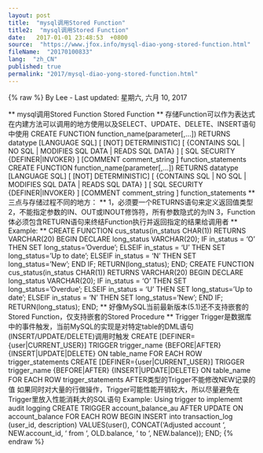 ```yaml
---
layout: post
title:  "mysql调用Stored Function"
title2:  "mysql调用Stored Function"
date:   2017-01-01 23:48:53  +0800
source:  "https://www.jfox.info/mysql-diao-yong-stored-function.html"
fileName:  "20170100833"
lang:  "zh_CN"
published: true
permalink: "2017/mysql-diao-yong-stored-function.html"
---
```

{% raw %}
By Lee - Last updated: 星期六, 六月 10, 2017

** mysql调用Stored Function
Stored Function
**
存储Function可以作为表达式在内建方法可以调用的地方使用以及SELECT、UPDATE、DELETE、INSERT语句中使用
CREATE FUNCTION function_name(parameter[,…]) 
RETURNS datatype 
[LANGUAGE SQL] 
[ [NOT] DETERMINISTIC] 
[ {CONTAINS SQL | NO SQL | MODIFIES SQL DATA | READS SQL DATA} ] 
[ SQL SECURITY {DEFINER|INVOKER} ] 
[COMMENT comment_string ] 
function_statements 
CREATE FUNCTION function_name(parameter[,…])
RETURNS datatype
[LANGUAGE SQL]
[ [NOT] DETERMINISTIC]
[ {CONTAINS SQL | NO SQL | MODIFIES SQL DATA | READS SQL DATA} ]
[ SQL SECURITY {DEFINER|INVOKER} ]
[COMMENT comment_string ]
function_statements
** 三点与存储过程不同的地方：
**
1，必须要一个RETURNS语句来定义返回值类型
2，不能指定参数的IN、OUT或INOUT修饰符，所有参数隐式的为IN
3，Function体必须包含RETURN语句来终结Function执行并返回指定的结果给调用者
** Example:
**
CREATE FUNCTION cus_status(in_status CHAR(1)) 
RETURNS VARCHAR(20) 
BEGIN 
DECLARE long_status VARCHAR(20); 
IF in_status = ‘O’ THEN 
SET long_status=’Overdue’; 
ELSEIF in_status = ‘U’ THEN 
SET long_status=’Up to date’; 
ELSEIF in_status = ‘N’ THEN 
SET long_status=’New’; 
END IF; 
RETURN(long_status); 
END; 
CREATE FUNCTION cus_status(in_status CHAR(1))
RETURNS VARCHAR(20)
BEGIN
DECLARE long_status VARCHAR(20);
IF in_status = ‘O’ THEN
SET long_status=’Overdue’;
ELSEIF in_status = ‘U’ THEN
SET long_status=’Up to date’;
ELSEIF in_status = ‘N’ THEN
SET long_status=’New’;
END IF;
RETURN(long_status);
END;
** 好像MySQL当前最新版本(5.1)还不支持嵌套的Stored Function，仅支持嵌套的Stored Procedure
**
Trigger
Trigger是数据库中的事件触发，当前MySQL的实现是对特定table的DML语句(INSERT/UPDATE/DELETE)调用时触发
CREATE [DEFINER={user|CURRENT_USER}] TRIGGER trigger_name 
{BEFORE|AFTER} 
{INSERT|UPDATE|DELETE} 
ON table_name 
FOR EACH ROW 
trigger_statements 
CREATE [DEFINER={user|CURRENT_USER}] TRIGGER trigger_name
{BEFORE|AFTER}
{INSERT|UPDATE|DELETE}
ON table_name
FOR EACH ROW
trigger_statements
AFTER类型的Trigger不能修改NEW记录的值
如果同时对大量的行做操作，Trigger可能性能开销较大，所以尽量避免在Trigger里放入性能消耗大的SQL语句
Example: Using trigger to implememt audit logging
CREATE TRIGGER account_balance_au 
AFTER UPDATE ON account_balance FOR EACH ROW 
BEGIN 
INSERT into transaction_log 
(user_id, description) 
VALUES(user(), 
CONCAT(‘Adjusted account ‘, 
NEW.account_id, ‘ from ‘, OLD.balance, 
‘ to ‘, NEW.balance)); 
END;
{% endraw %}
